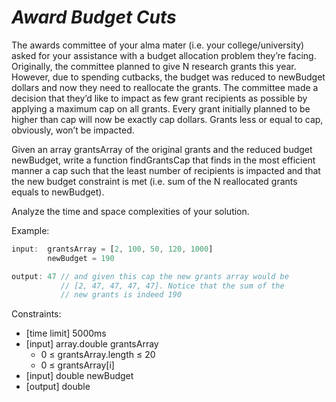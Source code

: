 _Award Budget Cuts_
===================

The awards committee of your alma mater (i.e. your college/university) asked for your assistance with a budget allocation problem they’re facing. Originally, the committee planned to give N research grants this year. However, due to spending cutbacks, the budget was reduced to newBudget dollars and now they need to reallocate the grants. The committee made a decision that they’d like to impact as few grant recipients as possible by applying a maximum cap on all grants. Every grant initially planned to be higher than cap will now be exactly cap dollars. Grants less or equal to cap, obviously, won’t be impacted.

Given an array grantsArray of the original grants and the reduced budget newBudget, write a function findGrantsCap that finds in the most efficient manner a cap such that the least number of recipients is impacted and that the new budget constraint is met (i.e. sum of the N reallocated grants equals to newBudget).

Analyze the time and space complexities of your solution.

Example:

```javascript
input:  grantsArray = [2, 100, 50, 120, 1000]
        newBudget = 190

output: 47 // and given this cap the new grants array would be
           // [2, 47, 47, 47, 47]. Notice that the sum of the
           // new grants is indeed 190
```

Constraints:
- [time limit] 5000ms
- [input] array.double grantsArray
  - 0 ≤ grantsArray.length ≤ 20
  - 0 ≤ grantsArray[i]
- [input] double newBudget
- [output] double

